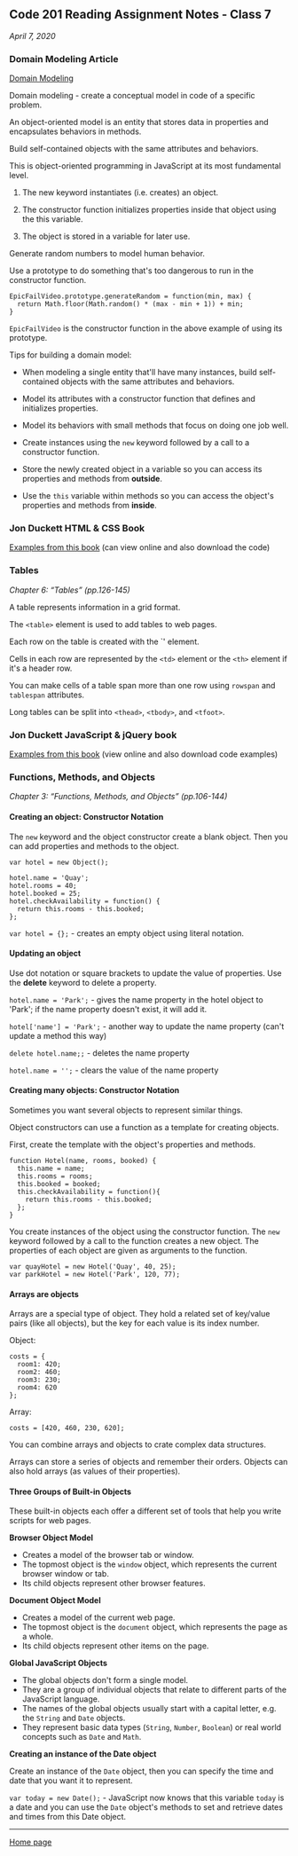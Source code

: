 ## Code 201 Reading Assignment Notes - Class 7

_April 7, 2020_

### Domain Modeling Article
[Domain Modeling](https://github.com/codefellows/domain_modeling#domain-modeling)

Domain modeling - create a conceptual model in code of a specific problem.

An object-oriented model is an entity that stores data in properties and encapsulates behaviors in methods.

Build self-contained objects with the same attributes and behaviors.

This is object-oriented programming in JavaScript at its most fundamental level.

1. The new keyword instantiates (i.e. creates) an object.

2. The constructor function initializes properties inside that object using the this variable.

3. The object is stored in a variable for later use.

Generate random numbers to model human behavior. 

Use a prototype to do something that's too dangerous to run in the constructor function.
```
EpicFailVideo.prototype.generateRandom = function(min, max) {
  return Math.floor(Math.random() * (max - min + 1)) + min;
}
```
`EpicFailVideo` is the constructor function in the above example of using its prototype.



Tips for building a domain model:


- When modeling a single entity that'll have many instances, build self-contained objects with the same attributes and behaviors.

- Model its attributes with a constructor function that defines and initializes properties.

- Model its behaviors with small methods that focus on doing one job well.

- Create instances using the `new` keyword followed by a call to a constructor function.

- Store the newly created object in a variable so you can access its properties and methods from **outside**.

- Use the `this` variable within methods so you can access the object's properties and methods from **inside**.


### Jon Duckett HTML & CSS Book

[Examples from this book](www.htmlandcssbook.com/) (can view online and also download the code)


### Tables
_Chapter 6: “Tables” (pp.126-145)_

A table represents information in a grid format.

The `<table>` element is used to add tables to web pages.

Each row on the table is created with the `<tr>' element.

Cells in each row are represented by the `<td>` element or the `<th>` element if it's a header row.

You can make cells of a table span more than one row using `rowspan` and `tablespan` attributes.

Long tables can be split into  `<thead>`, `<tbody>`, and `<tfoot>`.

### Jon Duckett JavaScript & jQuery book

[Examples from this book](www.javascriptbook.com) (view online and also download code examples)

### Functions, Methods, and Objects

_Chapter 3: “Functions, Methods, and Objects” (pp.106-144)_

#### Creating an object: Constructor Notation

The `new` keyword and the object constructor create a blank object. Then you can add properties and methods to the object.

```
var hotel = new Object();

hotel.name = 'Quay';
hotel.rooms = 40;
hotel.booked = 25;
hotel.checkAvailability = function() {
  return this.rooms - this.booked;
};
```

`var hotel = {};` - creates an empty object using literal notation.

#### Updating an object

Use dot notation or square brackets to update the value of properties. Use the **delete** keyword to delete a property.

`hotel.name = 'Park';` - gives the name property in the hotel object to 'Park'; if the name property doesn't exist, it will add it.

`hotel['name'] = 'Park';` - another way to update the name property (can't update a method this way)

`delete hotel.name;;` - deletes the name property

`hotel.name = '';` - clears the value of the name property

#### Creating many objects: Constructor Notation

Sometimes you want several objects to represent similar things.

Object constructors can use a function as a template for creating objects.

First, create the template with the object's properties and methods.

```
function Hotel(name, rooms, booked) {
  this.name = name;
  this.rooms = rooms;
  this.booked = booked;
  this.checkAvailability = function(){
    return this.rooms - this.booked;
  };
}
```

You create instances of the object using the constructor function. The `new` keyword followed by a call to the function creates a new object. The properties of each object are given as arguments to the function.

```
var quayHotel = new Hotel('Quay', 40, 25);
var parkHotel = new Hotel('Park', 120, 77);
```

#### Arrays are objects

Arrays are a special type of object. They hold a related set of key/value pairs (like all objects), but the key for each value is its index number.

Object:
```
costs = {
  room1: 420;
  room2: 460;
  room3: 230;
  room4: 620
};
```

Array:

```
costs = [420, 460, 230, 620];
```
You can combine arrays and objects to crate complex data structures.

Arrays can store a series of objects and remember their orders. Objects can also hold arrays (as values of their properties).

#### Three Groups of Built-in Objects

These built-in objects each offer a different set of tools that help you write scripts for web pages.

**Browser Object Model**

- Creates a model of the browser tab or window.
- The topmost object is the `window` object, which represents the current browser window or tab.
- Its child objects represent other browser features.

**Document Object Model**

- Creates a model of the current web page.
- The topmost object is the `document` object, which represents the page as a whole.
- Its child objects represent other items on the page.

**Global JavaScript Objects**

- The global objects don't form a single model. 
- They are a group of individual objects that relate to different parts of the JavaScript language.
- The names of the global objects usually start with a capital letter, e.g. the `String` and `Date` objects.
- They represent basic data types (`String`, `Number`, `Boolean`) or real world concepts such as `Date` and `Math`.

**Creating an instance of the Date object**

Create an instance of the `Date` object, then you can specify the time and date that you want it to represent.

`var today = new Date();` - JavaScript now knows that this variable `today` is a date and you can use the `Date` object's methods to set and retrieve dates and times from this Date object.













---
[Home page](https://marlene-rinker.github.io/reading-notes/)